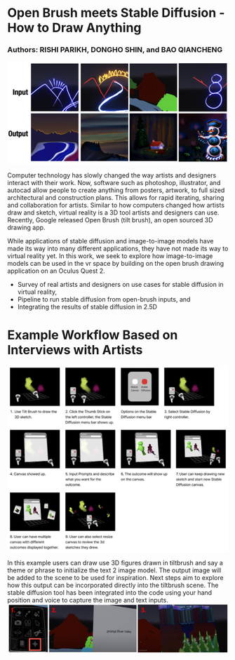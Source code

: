 # Open Brush meets Stable Diffusion - How to Draw Anything
### Authors: RISHI PARIKH, DONGHO SHIN, and BAO QIANCHENG

![Alt](/ldmout.png "Title")


Computer technology has slowly changed the way artists and designers interact with their work. Now, software such as photoshop, illustrator, and autocad allow people to create anything from posters, artwork, to full sized architectural and construction plans. This allows for rapid iterating, sharing and collaboration for artists. Similar to how computers changed how artists draw and sketch, virtual reality is a 3D tool artists and designers can use. Recently, Google released Open Brush (tilt brush), an open sourced 3D drawing app. 

While applications of stable diffusion and image-to-image models have made its way into many different applications, they have not made its way to virtual reality yet. In this work, we seek to explore how image-to-image models can be used in the vr space by building on the open brush drawing application on an Oculus Quest 2.
* Survey of real artists and designers on use cases for stable diffusion in virtual reality,
* Pipeline to run stable diffusion from open-brush inputs, and
* Integrating the results of stable diffusion in 2.5D

# Example Workflow Based on Interviews with Artists
![Alt](/workflow.png "Title")

In this example users can draw use 3D figures drawn in tiltbrush and say a theme or phrase to initialize the text 2 image model. The output image will be added to the scene to be used for inspiration. Next steps aim to explore how this output can be incorporated directly into the tiltbrush scene. The stable diffusion tool has been integrated into the code using your hand position and voice to capture the image and text inputs. 
![Alt](/ldm.png "Title")
